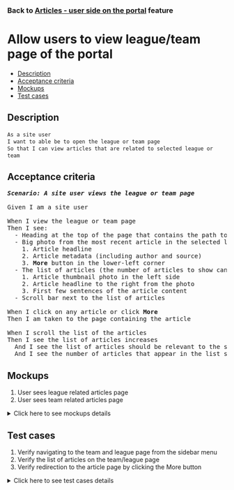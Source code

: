 ### Back to [Articles - user side on the portal](../../) feature

# Allow users to view league/team page of the portal

- [Description](#description)
- [Acceptance criteria](#acceptance-criteria)
- [Mockups](#mockups)
- [Test cases](#test-cases)

## Description

    As a site user
    I want to able be to open the league or team page
    So that I can view articles that are related to selected league or team

## Acceptance criteria
<pre>
<b><i>Scenario: A site user views the league or team page</i></b>

Given I am a site user

When I view the league or team page
Then I see:
  - Heading at the top of the page that contains the path to the page (example: NBA\AFC South\Tennessee)
  - Big photo from the most recent article in the selected league or team with the square on the right side of the photo that contains:
    1. Article headline
    2. Article metadata (including author and source)
    3. <b>More</b> button in the lower-left corner
  - The list of articles (the number of articles to show can be specified in the CMS) located below the photo from the most recent article including:
    1. Article thumbnail photo in the left side
    2. Article headline to the right from the photo
    3. First few sentences of the article content
  - Scroll bar next to the list of articles

When I click on any article or click <b>More</b>
Then I am taken to the page containing the article

When I scroll the list of the articles
Then I see the list of articles increases
  And I see the list of articles should be relevant to the selected league or team topics
  And I see the number of articles that appear in the list should be defined in the CMS
</pre>

## Mockups

1. User sees league related articles page
2. User sees team related articles page

<details>
  <summary>Click here to see mockups details</summary>

**1. User sees league related articles page:**

![User sees league related articles page](/products/sport_news_portal/web_application_features/articles_user_side/images/league_page.png)

**2. User sees team related articles page:**

![User sees team related articles page](/products/sport_news_portal/web_application_features/articles_user_side/images/team_page.png)

</details>

## Test cases

1. Verify navigating to the team and league page from the sidebar menu
2. Verify the list of articles on the team/league page
3. Verify redirection to the article page by clicking the More button

<details>
  <summary>Click here to see test cases details</summary>

### **#1. Verify navigating to the team and league page from the sidebar menu**

|Preconditions|Steps|Expected result
--------------|-----|----------
||1) Examine the main menu</br>2) Select the sports category (NBA)</br>3) Click on subcategory (AFC South)</br>4) Click on a team (Tennessee)|2) Submenu with subcategories opens</br>3) Submenu with teams opens</br>4) User is redirected to the Tennesse team page|

### **#2. Verify the list of articles on the team/league page**

|Preconditions|Steps|Expected result
--------------|-----|----------
|User is on the team page|1) Examine the list of articles|1) The list of articles is relevant to the selected team|

### **#3. Verify redirection to the article page by clicking the More button**

|Preconditions|Steps|Expected result
--------------|-----|----------
|User is on the team page|1) Click the **More** in the main article section|1) The user is redirected to the article page|

</details>
